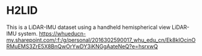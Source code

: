 # H2LID
This is a LiDAR-IMU dataset using a handheld hemispherical view LiDAR-IMU system.
https://whueducn-my.sharepoint.com/:f:/g/personal/2016302590017_whu_edu_cn/Ek8kIOcinORMuEMS3ZrE5X8BnQwOrYwDY3iKNGgAateNeQ?e=hsrxwQ
